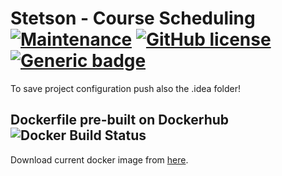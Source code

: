 # Stetson - Course Scheduling [![Maintenance](https://img.shields.io/badge/Maintained%3F-yes-green.svg)](https://bitbucket.org/lbesson/ansi-colors) [![GitHub license](https://img.shields.io/github/license/wsdt/tarot.svg)](https://github.com/wsdt/tarot/blob/master/LICENSE) [![Generic badge](https://img.shields.io/badge/Docker-Compatible-blue.svg)](https://www.docker.com/)
To save project configuration push also the .idea folder! 

## Dockerfile pre-built on Dockerhub ![Docker Build Status](https://img.shields.io/docker/build/wsdt/tarot.svg)
Download current docker image from [here](https://hub.docker.com/r/wsdt/tarot/). 



